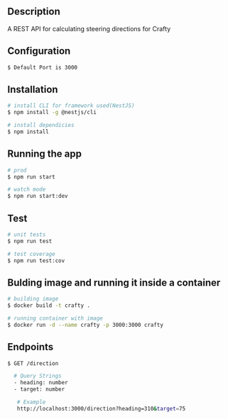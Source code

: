 ## Description

A REST API for calculating steering directions for Crafty

## Configuration
```bash
$ Default Port is 3000
```

## Installation

```bash
# install CLI for framework used(NestJS)
$ npm install -g @nestjs/cli

# install dependicies
$ npm install
```

## Running the app

```bash
# prod
$ npm run start

# watch mode
$ npm run start:dev

```

## Test

```bash
# unit tests
$ npm run test

# test coverage
$ npm run test:cov
```

## Bulding image and running it inside a container

```bash
# building image
$ docker build -t crafty .

# running container with image
$ docker run -d --name crafty -p 3000:3000 crafty
```

## Endpoints
```bash
$ GET /direction

  # Query Strings
  - heading: number
  - target: number

   # Example
   http://localhost:3000/direction?heading=310&target=75
```
